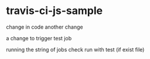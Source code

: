 # travis-ci-js-sample

change in code
another change

a change to trigger test job

running the string of jobs
check run with test (if exist file)
